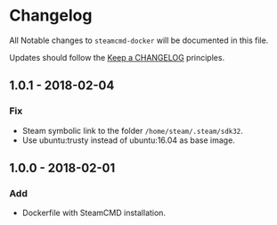 # Changelog

All Notable changes to `steamcmd-docker` will be documented in this file.

Updates should follow the [Keep a CHANGELOG](http://keepachangelog.com/) principles.

## 1.0.1 - 2018-02-04

### Fix
- Steam symbolic link to the folder `/home/steam/.steam/sdk32`.
- Use ubuntu:trusty instead of ubuntu:16.04 as base image.

## 1.0.0 - 2018-02-01

### Add
- Dockerfile with SteamCMD installation.
